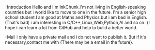 -Introduction
Hello and i'm InkChunk.I'm not living in English-speaking countries but i world like to move to one in the future.
I'm a senior high school student.I am good at Maths and Physics,but i am bad in English.(That's bad)
i am interesting in C/C++,Linux,Web,Python,AI and so on :)
I hope i can learn a lot from GitHub and help to build a better world.

-Mail
I only have a private mail and i do not want to publish it.
But if it's necessary,contact me with {There may be a email in the future}.
